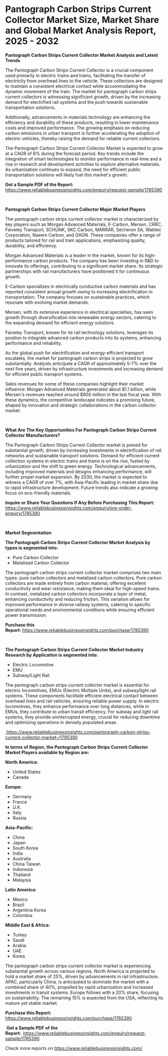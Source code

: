 <p><h1>Pantograph Carbon Strips Current Collector Market Size, Market Share and Global Market Analysis Report, 2025 - 2032</h1></p><p><strong>Pantograph Carbon Strips Current Collector Market Analysis and Latest Trends</strong></p>
<p><p>The Pantograph Carbon Strips Current Collector is a crucial component used primarily in electric trains and trams, facilitating the transfer of electricity from overhead lines to the vehicle. These collectors are designed to maintain a consistent electrical contact while accommodating the dynamic movement of the train. The market for pantograph carbon strips current collectors is witnessing significant growth, driven by the increasing demand for electrified rail systems and the push towards sustainable transportation solutions. </p><p>Additionally, advancements in materials technology are enhancing the efficiency and durability of these products, resulting in lower maintenance costs and improved performance. The growing emphasis on reducing carbon emissions in urban transport is further accelerating the adoption of electric vehicles, thereby raising the demand for reliable current collectors. </p><p>The Pantograph Carbon Strips Current Collector Market is expected to grow at a CAGR of 6% during the forecast period. Key trends include the integration of smart technologies to monitor performance in real-time and a rise in research and development activities to explore alternative materials. As urbanization continues to expand, the need for efficient public transportation solutions will likely fuel this market's growth.</p></p>
<p><strong>Get a Sample PDF of the Report:&nbsp;</strong> <a href="https://www.reliablebusinessinsights.com/enquiry/request-sample/1785390?utm_campaign=2099&utm_medium=2&utm_source=Github&utm_content=ia&utm_term=25032025&utm_id=pantograph-carbon-strips-current-collector">https://www.reliablebusinessinsights.com/enquiry/request-sample/1785390</a></p>
<p>&nbsp;</p>
<p><strong>Pantograph Carbon Strips Current Collector Major Market Players</strong></p>
<p><p>The pantograph carbon strips current collector market is characterized by key players such as Morgan Advanced Materials, E-Carbon, Mersen, CRRC, Faiveley Transport, SCHUNK, SKC Carbon, MARRAR, Sécheron SA, Wabtec Corporation, Naeem Carbon, and GXGN. These companies offer a range of products tailored for rail and tram applications, emphasizing quality, durability, and efficiency.</p><p>Morgan Advanced Materials is a leader in the market, known for its high-performance carbon products. The company has been investing in R&D to innovate its offerings, contributing to a significant market share. Its strategic partnerships with rail manufacturers have positioned it for continuous growth.</p><p>E-Carbon specializes in electrically conductive carbon materials and has reported consistent annual growth owing to increasing electrification in transportation. The company focuses on sustainable practices, which resonate with evolving market demands.</p><p>Mersen, with its extensive experience in electrical specialties, has seen growth through diversification into renewable energy sectors, catering to the expanding demand for efficient energy solutions.</p><p>Faiveley Transport, known for its rail technology solutions, leverages its position to integrate advanced carbon products into its systems, enhancing performance and reliability.</p><p>As the global push for electrification and energy-efficient transport escalates, the market for pantograph carbon strips is projected to grow substantially. Analysts anticipate a CAGR of approximately 5-7% over the next five years, driven by infrastructure investments and increasing demand for efficient public transport systems.</p><p>Sales revenues for some of these companies highlight their market influence: Morgan Advanced Materials generated about $1.1 billion, while Mersen's revenues reached around $900 million in the last fiscal year. With these dynamics, the competitive landscape indicates a promising future, shaped by innovation and strategic collaborations in the carbon collector market.</p></p>
<p>&nbsp;</p>
<p><strong>What Are The Key Opportunities For Pantograph Carbon Strips Current Collector Manufacturers?</strong></p>
<p><p>The Pantograph Carbon Strips Current Collector market is poised for substantial growth, driven by increasing investments in electrification of rail networks and sustainable transport solutions. Demand for efficient current collection systems in electric trains and trams is on the rise, fueled by urbanization and the shift to green energy. Technological advancements, including improved materials and designs enhancing performance, will further propel market expansion. By 2030, the market is expected to witness a CAGR of over 7%, with Asia-Pacific leading in market share due to rapid infrastructure development. Future trends also indicate a growing focus on eco-friendly materials.</p></p>
<p><strong>Inquire or Share Your Questions If Any Before Purchasing This Report:</strong> <a href="https://www.reliablebusinessinsights.com/enquiry/pre-order-enquiry/1785390?utm_campaign=2099&utm_medium=2&utm_source=Github&utm_content=ia&utm_term=25032025&utm_id=pantograph-carbon-strips-current-collector">https://www.reliablebusinessinsights.com/enquiry/pre-order-enquiry/1785390</a></p>
<p>&nbsp;</p>
<p><strong>Market Segmentation</strong></p>
<p><strong>The Pantograph Carbon Strips Current Collector Market Analysis by types is segmented into:</strong></p>
<p><ul><li>Pure Carbon Collector</li><li>Metalised Carbon Collector</li></ul></p>
<p><p>The pantograph carbon strips current collector market comprises two main types: pure carbon collectors and metalized carbon collectors. Pure carbon collectors are made entirely from carbon material, offering excellent conductivity and wear resistance, making them ideal for high-speed trains. In contrast, metalized carbon collectors incorporate a layer of metal, enhancing conductivity and reducing friction. This variation allows for improved performance in diverse railway systems, catering to specific operational needs and environmental conditions while ensuring efficient power transmission.</p></p>
<p><strong>Purchase this Report:&nbsp;</strong><a href="https://www.reliablebusinessinsights.com/purchase/1785390?utm_campaign=2099&utm_medium=2&utm_source=Github&utm_content=ia&utm_term=25032025&utm_id=pantograph-carbon-strips-current-collector">https://www.reliablebusinessinsights.com/purchase/1785390</a></p>
<p>&nbsp;</p>
<p><strong>The Pantograph Carbon Strips Current Collector Market Industry Research by Application is segmented into:</strong></p>
<p><ul><li>Electric Locomotive</li><li>EMU</li><li>Subway/Light Rail</li></ul></p>
<p><p>The pantograph carbon strips current collector market is essential for electric locomotives, EMUs (Electric Multiple Units), and subway/light rail systems. These components facilitate efficient electrical contact between overhead lines and rail vehicles, ensuring reliable power supply. In electric locomotives, they enhance performance over long distances, while in EMUs, they contribute to urban transit efficiency. For subway and light rail systems, they provide uninterrupted energy, crucial for reducing downtime and optimizing operations in densely populated areas.</p></p>
<p><a href="https://www.reliablebusinessinsights.com/pantograph-carbon-strips-current-collector-market-r1785390?utm_campaign=2099&utm_medium=2&utm_source=Github&utm_content=ia&utm_term=25032025&utm_id=pantograph-carbon-strips-current-collector">&nbsp;https://www.reliablebusinessinsights.com/pantograph-carbon-strips-current-collector-market-r1785390</a></p>
<p><strong>In terms of Region, the Pantograph Carbon Strips Current Collector Market Players available by Region are:</strong></p>
<p>
    <p> <strong> North America: </strong>
        <ul>
            <li>United States</li>
            <li>Canada</li>
        </ul>
        </p> 
    <p> <strong> Europe: </strong>
        <ul>
            <li>Germany</li>
            <li>France</li>
            <li>U.K.</li>
            <li>Italy</li>
            <li>Russia</li>
        </ul>
        </p> 
    <p> <strong> Asia-Pacific: </strong>
        <ul>
            <li>China</li>
            <li>Japan</li>
            <li>South Korea</li>
            <li>India</li>
            <li>Australia</li>
            <li>China Taiwan</li>
            <li>Indonesia</li>
            <li>Thailand</li>
            <li>Malaysia</li>
        </ul>
        </p> 
    <p> <strong> Latin America: </strong>
        <ul>
            <li>Mexico</li>
            <li>Brazil</li>
            <li>Argentina Korea</li>
            <li>Colombia</li>
        </ul>
        </p> 
    <p> <strong> Middle East & Africa: </strong>
        <ul>
            <li>Turkey</li>
            <li>Saudi</li>
            <li>Arabia</li>
            <li>UAE</li>
            <li>Korea</li>
        </ul>
    </p>
    </p>
<p><p>The pantograph carbon strips current collector market is experiencing substantial growth across various regions. North America is projected to hold a market share of 25%, driven by advancements in rail infrastructure. APAC, particularly China, is anticipated to dominate the market with a combined share of 40%, propelled by rapid urbanization and increased investments in transit systems. Europe follows with a 20% share, focusing on sustainability. The remaining 15% is expected from the USA, reflecting its mature yet stable market.</p></p>
<p><strong>Purchase this Report: </strong><a href="https://www.reliablebusinessinsights.com/purchase/1785390?utm_campaign=2099&utm_medium=2&utm_source=Github&utm_content=ia&utm_term=25032025&utm_id=pantograph-carbon-strips-current-collector">https://www.reliablebusinessinsights.com/purchase/1785390</a></p>
<p>&nbsp;<strong>Get a Sample PDF of the Report:&nbsp;&nbsp;</strong><a href="https://www.reliablebusinessinsights.com/enquiry/request-sample/1785390?utm_campaign=2099&utm_medium=2&utm_source=Github&utm_content=ia&utm_term=25032025&utm_id=pantograph-carbon-strips-current-collector">https://www.reliablebusinessinsights.com/enquiry/request-sample/1785390</a></p>
<p><strong></strong></p>
<p>Check more reports on <a href="https://www.reliablebusinessinsights.com/?utm_campaign=2099&utm_medium=2&utm_source=Github&utm_content=ia&utm_term=25032025&utm_id=pantograph-carbon-strips-current-collector">https://www.reliablebusinessinsights.com/</a></p>